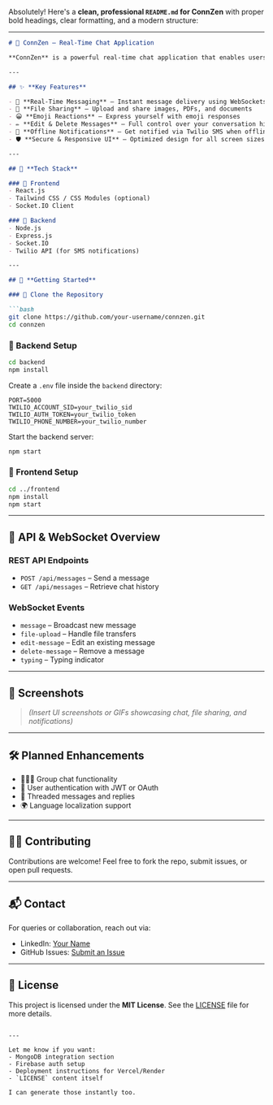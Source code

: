 Absolutely! Here's a **clean, professional `README.md` for ConnZen** with proper bold headings, clear formatting, and a modern structure:

---

````markdown
# 💬 ConnZen – Real-Time Chat Application

**ConnZen** is a powerful real-time chat application that enables users to communicate seamlessly with features like instant messaging, file sharing, emoji reactions, and offline notifications. Built with a modern tech stack—**React.js**, **Node.js**, **Express.js**, **Socket.IO**, and **Twilio API**—ConnZen delivers a responsive, engaging, and user-friendly chat experience.

---

## ✨ **Key Features**

- 🔄 **Real-Time Messaging** – Instant message delivery using WebSockets (Socket.IO)
- 📎 **File Sharing** – Upload and share images, PDFs, and documents
- 😀 **Emoji Reactions** – Express yourself with emoji responses
- ✏️ **Edit & Delete Messages** – Full control over your conversation history
- 🔕 **Offline Notifications** – Get notified via Twilio SMS when offline
- 🛡️ **Secure & Responsive UI** – Optimized design for all screen sizes

---

## 🧱 **Tech Stack**

### 🔹 Frontend
- React.js
- Tailwind CSS / CSS Modules (optional)
- Socket.IO Client

### 🔹 Backend
- Node.js
- Express.js
- Socket.IO
- Twilio API (for SMS notifications)

---

## 🚀 **Getting Started**

### 📁 Clone the Repository

```bash
git clone https://github.com/your-username/connzen.git
cd connzen
````

### 🔧 Backend Setup

```bash
cd backend
npm install
```

Create a `.env` file inside the `backend` directory:

```env
PORT=5000
TWILIO_ACCOUNT_SID=your_twilio_sid
TWILIO_AUTH_TOKEN=your_twilio_token
TWILIO_PHONE_NUMBER=your_twilio_number
```

Start the backend server:

```bash
npm start
```

### 🎨 Frontend Setup

```bash
cd ../frontend
npm install
npm start
```

---

## 🔗 **API & WebSocket Overview**

### REST API Endpoints

* `POST /api/messages` – Send a message
* `GET /api/messages` – Retrieve chat history

### WebSocket Events

* `message` – Broadcast new message
* `file-upload` – Handle file transfers
* `edit-message` – Edit an existing message
* `delete-message` – Remove a message
* `typing` – Typing indicator

---

## 📸 **Screenshots**

> *(Insert UI screenshots or GIFs showcasing chat, file sharing, and notifications)*

---

## 🛠️ **Planned Enhancements**

* 🧑‍🤝‍🧑 Group chat functionality
* 🔐 User authentication with JWT or OAuth
* 🧵 Threaded messages and replies
* 🌍 Language localization support

---

## 👨‍💻 **Contributing**

Contributions are welcome! Feel free to fork the repo, submit issues, or open pull requests.

---

## 📬 **Contact**

For queries or collaboration, reach out via:

* LinkedIn: [Your Name](https://www.linkedin.com/in/your-profile)
* GitHub Issues: [Submit an Issue](https://github.com/your-username/connzen/issues)

---

## 📄 **License**

This project is licensed under the **MIT License**.
See the [LICENSE](LICENSE) file for more details.

```

---

Let me know if you want:
- MongoDB integration section  
- Firebase auth setup  
- Deployment instructions for Vercel/Render  
- `LICENSE` content itself

I can generate those instantly too.
```
